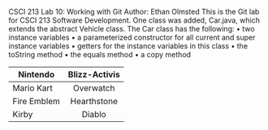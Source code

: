 CSCI 213 Lab 10: Working with Git
Author: Ethan Olmsted
This is the Git lab for CSCI 213 Software Development. One class was added, Car.java,
which extends the abstract Vehicle class. The Car class has the following:
• two instance variables
• a parameterized constructor for all current and super instance variables
• getters for the instance variables in this class
• the toString method
• the equals method
• a copy method



| Nintendo      | Blizz-Activis |
| ------------- |:-------------:|
| Mario Kart    | Overwatch     |
| Fire Emblem   | Hearthstone   |
| Kirby         | Diablo        |
